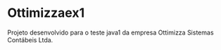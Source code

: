 # Ottimizzaex1
Projeto desenvolvido para o teste java1 da empresa Ottimizza Sistemas Contábeis Ltda.
